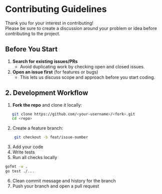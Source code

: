 # Contributing Guidelines

Thank you for your interest in contributing!  
Please be sure to create a discussion around your problem or idea before contributing to the project.

## Before You Start
1. **Search for existing issues/PRs**  
   - Avoid duplicating work by checking open and closed issues.
2. **Open an issue first** (for features or bugs)  
   - This lets us discuss scope and approach before you start coding.

## 2. Development Workflow

1. **Fork the repo** and clone it locally:
```bash
   git clone https://github.com/<your-username>/<fork>.git
   cd <repo>
``` 

2. Create a feature branch:
```bash
    git checkout -b feat/issue-number
```

3. Add your code
4. Write tests
5. Run all checks locally
```bash
gofmt -w .
go test ./...
```
6. Clean commit message and history for the branch
7. Push your branch and open a pull request